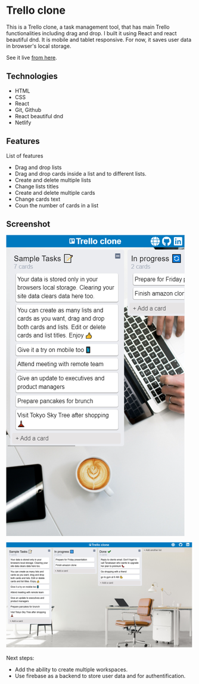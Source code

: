 # Trello clone
This is a Trello clone, a task management tool, that has main Trello functionalities including drag and drop. I built it using React and react beautiful dnd. It is mobile and tablet responsive. For now, it saves user data in browser's local storage.

See it live [from here](https://trello-webapp.netlify.app/).

## Technologies
* HTML
* CSS
* React
* Git, Github
* React beautiful dnd
* Netlify

## Features
List of features 
* Drag and drop lists 
* Drag and drop cards inside a list and to different lists. 
* Create and delete multiple lists
* Change lists titles
* Create and delete multiple cards
* Change cards text
* Coun the number of cards in a list

## Screenshot
![mobile version](https://raw.githubusercontent.com/OybekJP/trelloclone/main/images/mobile.png)

![desktop version](https://raw.githubusercontent.com/OybekJP/trelloclone/main/images/desktop.png)

Next steps:
* Add the ability to create multiple workspaces.
* Use firebase as a backend to store user data and for authentification.